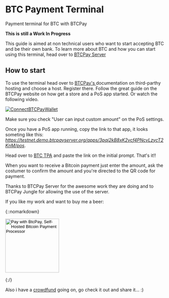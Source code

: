 # BTC Payment Terminal
Payment terminal for BTC with BTCPay

__This is still a Work In Progress__

This guide is aimed at non technical users who want to start accepting BTC and be their own bank. To learn more about BTC and how you can start using this terminal, head over to [BTCPay Server](https://btcpayserver.org/)

## How to start

To use the terminal head over to [BTCPay's ](https://docs.btcpayserver.org/deployment/thirdpartyhosting) documentation on third-parthy hosting and choose a host. Register there. Follow the great guide on the BTCPay website on how get a store and a PoS app started. Or watch the following video.

[![ConnectBTCPayWallet](https://img.youtube.com/vi/xX6LyQej0NQ/mqdefault.jpg)](https://www.youtube.com/watch?v=xX6LyQej0NQ "BTCPay - Connecting Wallet")

Make sure you check "User can input custom amount" on the PoS settings.

Once you have a PoS app running, copy the link to that app, it looks someting like this: *https://testnet.demo.btcpayserver.org/apps/3paj2kB8xK2vcf4PNcvLzycT2KnM/pos*.

Head over to [BTC TPA](https://btctpa.netlify.com/) and paste the link on the initial prompt. That's it!! 

When you want to receive a Bitcoin payment just enter the amount, ask the costumer to confirm the amount and you're directed to the QR code for payment.

Thanks to BTCPay Server for the awesome work they are doing and to BTCPay Jungle for allowing the use of the server.

If you like my work and want to buy me a beer:

{::nomarkdown}
<form method="POST" action="https://btcpayjungle.com/api/v1/invoices">
    <input type="hidden" name="storeId" value="J4d3u63nPu5cqcip7fUztQVRTc96a1N7qyDQAnZ9xE3P" />
    <input type="hidden" name="price" value="5" />
    <input type="hidden" name="currency" value="EUR" />
    <input type="hidden" name="browserRedirect" value="https://github.com/talvasconcelos/btc-terminal/tree/master" />
    <input type="hidden" name="notifyEmail" value="talvasconcelos@gmail.com" />
    <input type="image" src="https://btcpayjungle.com/img/paybutton/pay.png" name="submit" style="width:168px" alt="Pay with BtcPay, Self-Hosted Bitcoin Payment Processor">
</form>
{:/}

Also i have a [crowdfund](https://btcpayjungle.com/apps/EDqY93dMrcmToQjQjgWn97W4fNY/crowdfund) going on, go check it out and share it... :)
